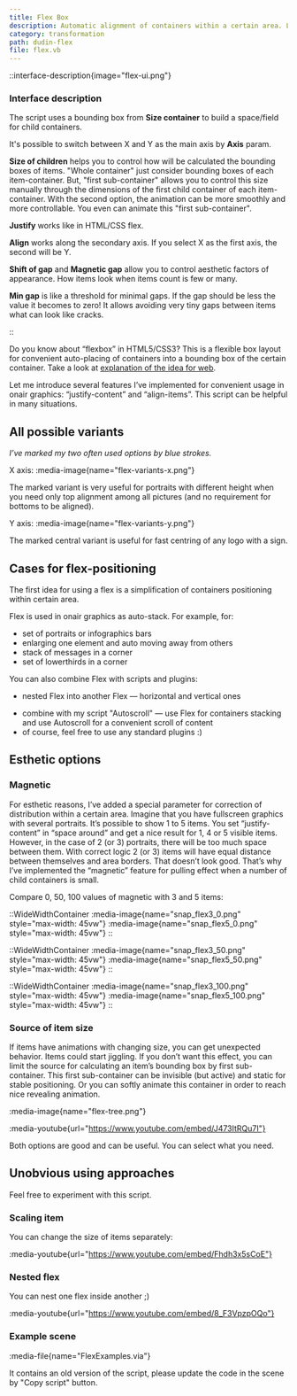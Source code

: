 ```yaml
---
title: Flex Box
description: Automatic alignment of containers within a certain area. Like CSS FlexBox in Web.
category: transformation
path: dudin-flex
file: flex.vb
---
```


::interface-description{image="flex-ui.png"}

### Interface description

The script uses a bounding box from **Size container** to build a space/field for child containers.

It's possible to switch between X and Y as the main axis by **Axis** param.

**Size of children** helps you to control how will be calculated the bounding boxes of items. "Whole container" just consider bounding boxes of each item-container. But, "first sub-container" allows you to control this size manually through the dimensions of the first child container of each item-container. With the second option, the animation can be more smoothly and more controllable. You even can animate this "first sub-container".

**Justify** works like in HTML/CSS flex.

**Align** works along the secondary axis. If you select X as the first axis, the second will be Y.

**Shift of gap** and **Magnetic gap** allow you to control aesthetic factors of appearance. How items look when items count is few or many.

**Min gap** is like a threshold for minimal gaps. If the gap should be less the value it becomes to zero! It allows avoiding very tiny gaps between items what can look like cracks.

::

Do you know about “flexbox” in HTML5/CSS3? This is a flexible box layout for convenient auto-placing of containers into a bounding box of the certain container. Take a look at [explanation of the idea for web](https://css-tricks.com/snippets/css/a-guide-to-flexbox/).

Let me introduce several features I’ve implemented for convenient usage in onair graphics: “justify-content” and “align-items”. This script can be helpful in many situations.

## All possible variants

_I’ve marked my two often used options by blue strokes._

X axis:
:media-image{name="flex-variants-x.png"}

The marked variant is very useful for portraits with different height when you need only top alignment among all pictures (and no requirement for bottoms to be aligned).

Y axis:
:media-image{name="flex-variants-y.png"}

The marked central variant is useful for fast centring of any logo with a sign.

## Cases for flex-positioning

The first idea for using a flex is a simplification of containers positioning within certain area.

Flex is used in onair graphics as auto-stack. For example, for:

- set of portraits or infographics bars
- enlarging one element and auto moving away from others
- stack of messages in a corner
- set of lowerthirds in a corner

You can also combine Flex with scripts and plugins:

- nested Flex into another Flex — horizontal and vertical ones
<!-- * combine with [my script "Autoscroll"](/scripts/autoscroll/) — use Flex for containers stacking and use Autoscroll for a convenient scroll of content -->
- combine with my script "Autoscroll" — use Flex for containers stacking and use Autoscroll for a convenient scroll of content
- of course, feel free to use any standard plugins :)

## Esthetic options

### Magnetic

For esthetic reasons, I’ve added a special parameter for correction of distribution within a certain area. Imagine that you have fullscreen graphics with several portraits. It’s possible to show 1 to 5 items. You set “justify-content” in “space around” and get a nice result for 1, 4 or 5 visible items. However, in the case of 2 (or 3) portraits, there will be too much space between them. With correct logic 2 (or 3) items will have equal distance between themselves and area borders. That doesn’t look good. That’s why I’ve implemented the “magnetic” feature for pulling effect when a number of child containers is small.

Compare 0, 50, 100 values of magnetic with 3 and 5 items:

::WideWidthContainer
:media-image{name="snap_flex3_0.png" style="max-width: 45vw"}
:media-image{name="snap_flex5_0.png" style="max-width: 45vw"}
::

::WideWidthContainer
:media-image{name="snap_flex3_50.png" style="max-width: 45vw"}
:media-image{name="snap_flex5_50.png" style="max-width: 45vw"}
::

::WideWidthContainer
:media-image{name="snap_flex3_100.png" style="max-width: 45vw"}
:media-image{name="snap_flex5_100.png" style="max-width: 45vw"}
::

### Source of item size

If items have animations with changing size, you can get unexpected behavior. Items could start jiggling. If you don’t want this effect, you can limit the source for calculating an item’s bounding box by first sub-container. This first sub-container can be invisible (but active) and static for stable positioning. Or you can softly animate this container in order to reach nice revealing animation.

:media-image{name="flex-tree.png"}

:media-youtube{url="https://www.youtube.com/embed/J473ItRQu7I"}

Both options are good and can be useful. You can select what you need.

## Unobvious using approaches

Feel free to experiment with this script.

### Scaling item

You can change the size of items separately:

:media-youtube{url="https://www.youtube.com/embed/Fhdh3x5sCoE"}

### Nested flex

You can nest one flex inside another ;)

:media-youtube{url="https://www.youtube.com/embed/8_F3VpzpOQo"}

### Example scene

:media-file{name="FlexExamples.via"}

It contains an old version of the script, please update the code in the scene by "Copy script" button.
